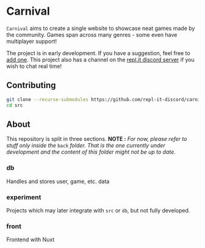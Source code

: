 # Carnival

`Carnival` aims to create a single website to showcase neat games made by the community. Games span across many genres - some even have multiplayer support!

The project is in early development. If you have a suggestion, feel free to [add one](https://github.com/repl-it-discord/carnival/issues/3). This project also has a channel on the [repl.it discord server](https://repl.it/discord) if you wish to chat real time!

## Contributing

```bash
git clone --recurse-submodules https://github.com/repl-it-discord/carnival
cd src
```

## About

This repository is split in three sections.
**NOTE :** _For now, please refer to stuff only inside the_ `back` _folder. That is the one currently under development and the content of this folder might not be up to date._

### db

Handles and stores user, game, etc. data

### experiment

Projects which may later integrate with `src` or `db`, but not fully developed.

### front

Frontend with Nuxt
